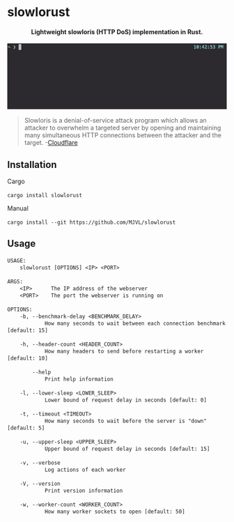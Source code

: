 # slowlorust

<h4 align="center">Lightweight slowloris (HTTP DoS) implementation in Rust.</h4>
<p align="center">
  <img src=".github/demo.gif"/>
</p>

> Slowloris is a denial-of-service attack program which allows an attacker to overwhelm a targeted server by opening and maintaining many simultaneous HTTP connections between the attacker and the target. 
-[Cloudflare](https://www.cloudflare.com/learning/ddos/ddos-attack-tools/slowloris/)

## Installation

Cargo

`cargo install slowlorust`

Manual

`cargo install --git https://github.com/MJVL/slowlorust`

## Usage

```
USAGE:
    slowlorust [OPTIONS] <IP> <PORT>

ARGS:
    <IP>      The IP address of the webserver
    <PORT>    The port the webserver is running on

OPTIONS:
    -b, --benchmark-delay <BENCHMARK_DELAY>
            How many seconds to wait between each connection benchmark [default: 15]

    -h, --header-count <HEADER_COUNT>
            How many headers to send before restarting a worker [default: 10]

        --help
            Print help information

    -l, --lower-sleep <LOWER_SLEEP>
            Lower bound of request delay in seconds [default: 0]

    -t, --timeout <TIMEOUT>
            How many seconds to wait before the server is "down" [default: 5]

    -u, --upper-sleep <UPPER_SLEEP>
            Upper bound of request delay in seconds [default: 15]

    -v, --verbose
            Log actions of each worker

    -V, --version
            Print version information

    -w, --worker-count <WORKER_COUNT>
            How many worker sockets to open [default: 50]
```